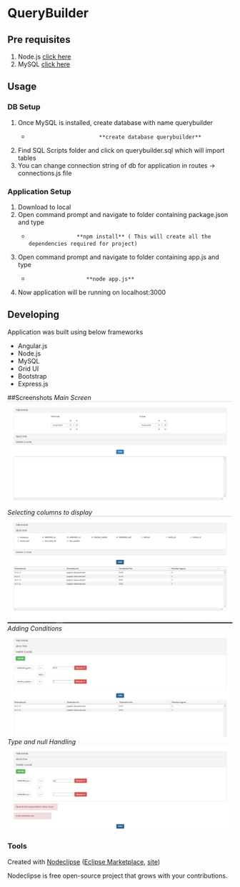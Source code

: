 

# QueryBuilder

## Pre requisites
1. Node.js [click here](https://nodejs.org/en/)
2. MySQL   [click here](http://www.mysql.com/downloads/)

## Usage

### DB Setup
1. Once MySQL is installed, create database with name querybuilder
   -                           **create database querybuilder**
2. Find SQL Scripts folder and click on querybuilder.sql which will import tables
3. You can change connection string of db for application in routes -> connections.js file

### Application Setup
1. Download to local
2. Open command prompt and navigate to folder containing package.json and type 
    -                    **npm install** ( This will create all the dependencies required for project)
3. Open command prompt and navigate to folder containing app.js and type
   -                       **node app.js**     
4. Now application will be running on localhost:3000


## Developing

Application was built using below frameworks
- Angular.js 
- Node.js
- MySQL
- Grid UI
- Bootstrap
- Express.js

##Screenshots
*Main Screen*
![alt tag](https://github.com/ksgteja/Query-Builder/blob/master/Images/mainpage.jpg)
*Selecting columns to display*
![alt tag](https://github.com/ksgteja/Query-Builder/blob/master/Images/selection_test2.JPG)
*Adding Conditions*
![alt tag](https://github.com/ksgteja/Query-Builder/blob/master/Images/WhereClause_test3.JPG)
*Type and null Handling*
![alt tag](https://github.com/ksgteja/Query-Builder/blob/master/Images/invalid_testcase5.JPG)

### Tools

Created with [Nodeclipse](https://github.com/Nodeclipse/nodeclipse-1)
 ([Eclipse Marketplace](http://marketplace.eclipse.org/content/nodeclipse), [site](http://www.nodeclipse.org))   

Nodeclipse is free open-source project that grows with your contributions.
